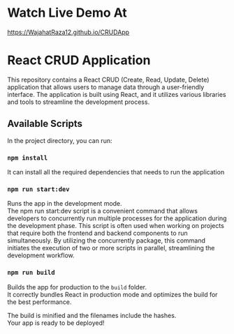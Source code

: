 # Watch Live Demo At 

https://WajahatRaza12.github.io/CRUDApp

# React CRUD Application 

This repository contains a React CRUD (Create, Read, Update, Delete) application that allows users to manage data through a user-friendly interface. The application is built using React, and it utilizes various libraries and tools to streamline the development process.

## Available Scripts

In the project directory, you can run:

### `npm install`

It can install all the required dependencies that needs to run the application

### `npm run start:dev`

Runs the app in the development mode.\
The npm run start:dev script is a convenient command that allows developers to concurrently run multiple processes for the application during the development phase. This script is often used when working on projects that require both the frontend and backend components to run simultaneously. By utilizing the concurrently package, this command initiates the execution of two or more scripts in parallel, streamlining the development workflow.

### `npm run build`

Builds the app for production to the `build` folder.\
It correctly bundles React in production mode and optimizes the build for the best performance.

The build is minified and the filenames include the hashes.\
Your app is ready to be deployed!
